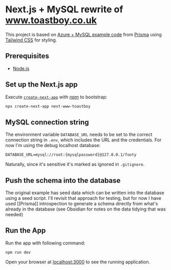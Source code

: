 # Next.js + MySQL rewrite of www.toastboy.co.uk

This project is based on [Azure + MySQL example code](https://github.com/Azure-Samples/vercel-nextjs-app-azure-db-mysql) from [Prisma](https://www.prisma.io/) using [Tailwind CSS](https://tailwindcss.com/) for styling.

## Prerequisites

- [Node.js](https://nodejs.org/en/download/)

## Set up the Next.js app

Execute [`create-next-app`](https://github.com/vercel/next.js/tree/canary/packages/create-next-app) with [npm](https://docs.npmjs.com/cli/init) to bootstrap:

```bash
npx create-next-app next-www-toastboy
```

## MySQL connection string

The environment variable `DATABASE_URL` needs to be set to the correct connection string in `.env`, which includes the URL and the credentials. For now I'm using the debug localhost database:

```text
DATABASE_URL=mysql://root:{mysqlpassword}@127.0.0.1/footy
```

Naturally, since it's sensitive it's marked as ignored in `.gitignore`.

## Push the schema into the database

The original example has seed data which can be written into the database using a seed script. I'll revisit that approach for testing, but for now I have used [[Prisma]] introspection to generate a schema directly from what's already in the database (see Obsidian for notes on the data tidying that was needed)

## Run the App

Run the app with following command:

```shell
npm run dev
```

Open your browser at [localhost:3000](localhost:3000) to see the running application.
